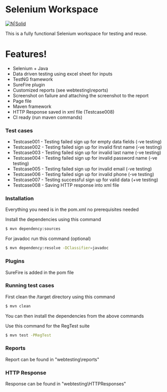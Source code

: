 # Selenium Workspace

[![N|Solid](https://www.selenium.dev/images/selenium_logo_large.png)](https://www.selenium.dev/)

This is a fully functional Selenium workspace for testing and reuse.

# Features!

  - Selenium + Java
  - Data driven testing using excel sheet for inputs
  - TestNG framework
  - SureFire plugin
  - Customized reports (see webtesting\reports)
  - Screenshot on failure and attaching the screenshot to the report
  - Page file
  - Maven framework
  - HTTP Response saved in xml file (Testcase008)
  - CI ready (run maven commands)

### Test cases

* Testcase001 - Testing failed sign up for empty data fields (-ve testing)
* Testcase002 - Testing failed sign up for invalid first name (-ve testing)
* Testcase003 - Testing failed sign up for invalid last name (-ve testing)
* Testcase004 - Testing failed sign up for invalid password name (-ve testing)
* Testcase005 - Testing failed sign up for invalid email (-ve testing)
* Testcase006 - Testing failed sign up for invalid phone (-ve testing)
* Testcase007 - Testing successful sign up for valid data (+ve testing)
* Testcase008 - Saving HTTP response into xml file

### Installation

Everything you need is in the pom.xml no prerequisites needed

Install the dependencies using this command

```sh
$ mvn dependency:sources
```

For javadoc run this command (optional)

```sh
$ mvn dependency:resolve -DClassifier=javadoc
```

### Plugins

SureFire is added in the pom file


### Running test cases

First clean the /target directory using this command
```sh
$ mvn clean
```

You can then install the dependencies from the above commands

Use this command for the RegTest suite
```sh
$ mvn test -PRegTest
```

### Reports
Report can be found in "webtesting\reports"

### HTTP Response
Response can be found in "webtesting\HTTPResponses"